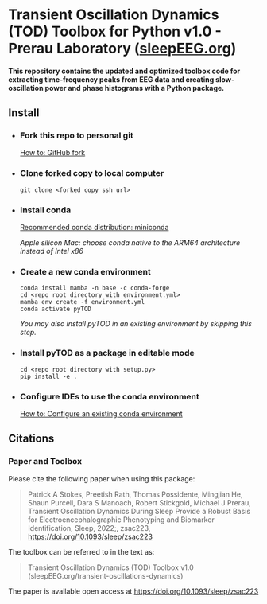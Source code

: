 # Transient Oscillation Dynamics (TOD) Toolbox for Python v1.0 - Prerau Laboratory ([sleepEEG.org](https://prerau.bwh.harvard.edu/))

#### This repository contains the updated and optimized toolbox code for extracting time-frequency peaks from EEG data and creating slow-oscillation power and phase histograms with a Python package. 

## Install

- ### Fork this repo to personal git
    [How to: GitHub fork](https://docs.github.com/en/get-started/quickstart/fork-a-repo)    

- ### Clone forked copy to local computer
    ``` git clone <forked copy ssh url> ```

- ### Install conda
    [Recommended conda distribution: miniconda](https://docs.conda.io/en/latest/miniconda.html)

    _Apple silicon Mac: choose conda native to the ARM64 architecture instead of Intel x86_

- ### Create a new conda environment
    ``` conda install mamba -n base -c conda-forge ```\
    ``` cd <repo root directory with environment.yml> ```\
    ``` mamba env create -f environment.yml ```\
    ``` conda activate pyTOD ```

    _You may also install pyTOD in an existing environment by skipping this step._

- ### Install pyTOD as a package in editable mode
    ``` cd <repo root directory with setup.py> ```\
    ``` pip install -e . ```

- ### Configure IDEs to use the conda environment
    [How to: Configure an existing conda environment](https://www.jetbrains.com/help/pycharm/conda-support-creating-conda-virtual-environment.html)


## Citations
### Paper and Toolbox
Please cite the following paper when using this package: 
> Patrick A Stokes, Preetish Rath, Thomas Possidente, Mingjian He, Shaun Purcell, Dara S Manoach, Robert Stickgold, Michael J Prerau, Transient Oscillation Dynamics During Sleep Provide a Robust Basis for Electroencephalographic Phenotyping and Biomarker Identification, Sleep, 2022;, zsac223, https://doi.org/10.1093/sleep/zsac223

The toolbox can be referred to in the text as:
> Transient Oscillation Dynamics (TOD) Toolbox v1.0 (sleepEEG.org/transient-oscillations-dynamics)

The paper is available open access at https://doi.org/10.1093/sleep/zsac223
